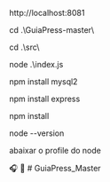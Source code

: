http://localhost:8081

cd .\GuiaPress-master\

cd .\src\

node .\index.js

 npm install mysql2 

 npm install express 

  npm install    

   node --version  

   abaixar o profile do node

🎧
📖
#   G u i a P r e s s _ M a s t e r  
 